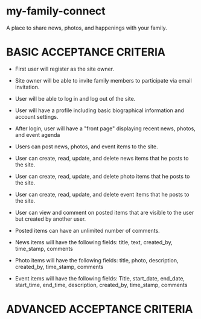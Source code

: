 # my-family-connect
A place to share news, photos, and happenings with your family.

BASIC ACCEPTANCE CRITERIA
=========================
* First user will register as the site owner.
* Site owner will be able to invite family members to participate via email invitation.
* User will be able to log in and log out of the site.
* User will have a profile including basic biographical information and account settings.
* After login, user will have a "front page" displaying recent news, photos, and event agenda
* Users can post news, photos, and event items to the site.
* User can create, read, update, and delete news items that he posts to the site.
* User can create, read, update, and delete photo items that he posts to the site.
* User can create, read, update, and delete event items that he posts to the site.
* User can view and comment on posted items that are visible to the user but created by another user.
* Posted items can have an unlimited number of comments.


* News items will have the following fields: 
	title, 
	text, 
	created_by, 
	time_stamp, 
	comments

* Photo items will have the following fields:
	title, 
	photo,
	description, 
	created_by, 
	time_stamp, 
	comments

* Event items will have the following fields:
	Title,
	start_date,
	end_date,
	start_time,
	end_time,
	description,
	created_by,
	time_stamp,
	comments

ADVANCED ACCEPTANCE CRITERIA
============================

